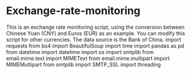 # Exchange-rate-monitoring
This is an exchange rate monitoring script, using the conversion between Chinese Yuan (CNY) and Euros (EUR) as an example. You can modify this script for other currencies. The data source is the Bank of China.
import requests
from bs4 import BeautifulSoup
import time
import pandas as pd
from datetime import datetime
import os
import smtplib
from email.mime.text import MIMEText
from email.mime.multipart import MIMEMultipart
from smtplib import SMTP_SSL
import threading
